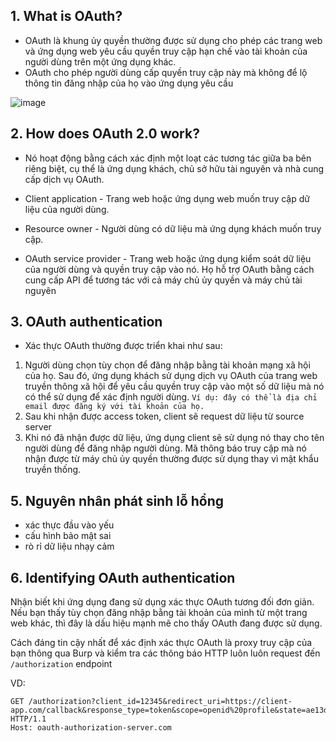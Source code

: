 ## 1. What is OAuth?
- OAuth là khung ủy quyền thường được sử dụng cho phép các trang web và ứng dụng web yêu cầu quyền truy cập hạn chế vào tài khoản của người dùng trên một ứng dụng khác. 
- OAuth cho phép người dùng cấp quyền truy cập này mà không để lộ thông tin đăng nhập của họ vào ứng dụng yêu cầu

![image](https://user-images.githubusercontent.com/76999751/132077761-4255856b-8f7c-424e-84c0-2ed30607d5cf.png)

## 2. How does OAuth 2.0 work?
- Nó hoạt động bằng cách xác định một loạt các tương tác giữa ba bên riêng biệt, cụ thể là ứng dụng khách, chủ sở hữu tài nguyên và nhà cung cấp dịch vụ OAuth.

- Client application - Trang web hoặc ứng dụng web muốn truy cập dữ liệu của người dùng.
- Resource owner - Người dùng có dữ liệu mà ứng dụng khách muốn truy cập.
- OAuth service provider -  Trang web hoặc ứng dụng kiểm soát dữ liệu của người dùng và quyền truy cập vào nó. 
  Họ hỗ trợ OAuth bằng cách cung cấp API để tương tác với cả máy chủ ủy quyền và máy chủ tài nguyên
## 3. OAuth authentication
- Xác thực OAuth thường được triển khai như sau:
1. Người dùng chọn tùy chọn để đăng nhập bằng tài khoản mạng xã hội của họ. Sau đó, ứng dụng khách sử dụng dịch vụ OAuth của trang web truyền thông
xã hội để yêu cầu quyền truy cập vào một số dữ liệu mà nó có thể sử dụng để xác định người dùng. 
`Ví dụ: đây có thể là địa chỉ email được đăng ký với tài khoản của họ.`
2. Sau khi nhận được access token, client sẽ request dữ liệu từ source server 
3. Khi nó đã nhận được dữ liệu, ứng dụng client sẽ sử dụng nó thay cho tên người dùng để đăng nhập người dùng.
   Mã thông báo truy cập mà nó nhận được từ máy chủ ủy quyền thường được sử dụng thay vì mật khẩu truyền thống.



## 5. Nguyên nhân phát sinh lỗ hổng
- xác thực đầu vào yếu
- cấu hình bảo mật sai
- rò rỉ dữ liệu nhạy cảm

## 6. Identifying OAuth authentication
Nhận biết khi ứng dụng đang sử dụng xác thực OAuth tương đối đơn giản. Nếu bạn thấy tùy chọn đăng nhập bằng tài khoản của mình từ một trang web khác, thì đây là dấu hiệu mạnh mẽ cho thấy OAuth đang được sử dụng.

Cách đáng tin cậy nhất để xác định xác thực OAuth là proxy truy cập của bạn thông qua Burp và kiểm tra các thông báo HTTP luôn luôn request đến  `/authorization` endpoint

VD:
```http
GET /authorization?client_id=12345&redirect_uri=https://client-app.com/callback&response_type=token&scope=openid%20profile&state=ae13d489bd00e3c24 HTTP/1.1
Host: oauth-authorization-server.com
```

  
  
  
  
  
  
  
  
  
